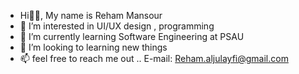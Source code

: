 - Hi👋🏻, My name is Reham Mansour
- 👀 I’m interested in UI/UX design , programming
- 🌱 I’m currently learning Software Engineering at PSAU
- 💞️ I’m looking to learning new things 
- 📫 feel free to reach me out .. E-mail: Reham.aljulayfi@gmail.com

<!---
RehamMan2/RehamMan2 is a ✨ special ✨ repository because its `README.md` (this file) appears on your GitHub profile.
You can click the Preview link to take a look at your changes.
--->
